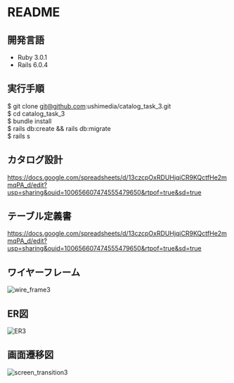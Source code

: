 # README

## 開発言語
 * Ruby 3.0.1
 * Rails 6.0.4

## 実行手順
 $ git clone git@github.com:ushimedia/catalog_task_3.git  
 $ cd catalog_task_3  
 $ bundle install  
 $ rails db:create && rails db:migrate  
 $ rails s  

## カタログ設計
https://docs.google.com/spreadsheets/d/13czcpOxRDUHjqiCR9KQctfHe2mmqPA_d/edit?usp=sharing&ouid=100656607474555479650&rtpof=true&sd=true

## テーブル定義書
https://docs.google.com/spreadsheets/d/13czcpOxRDUHjqiCR9KQctfHe2mmqPA_d/edit?usp=sharing&ouid=100656607474555479650&rtpof=true&sd=true

## ワイヤーフレーム
![wire_frame3](https://user-images.githubusercontent.com/103015276/174572985-89f46128-4a75-450e-b19c-034c9648b4d2.png)

## ER図
![ER3](https://user-images.githubusercontent.com/103015276/174573004-85c538c5-e2d0-49d4-b71c-5bc0dd88e4a9.png)

## 画面遷移図
![screen_transition3](https://user-images.githubusercontent.com/103015276/174573002-d103f283-5e60-4659-bfb4-ffa421d63ced.png)